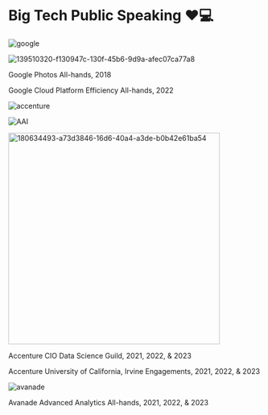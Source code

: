 # Big Tech Public Speaking ❤️💻
![google](https://user-images.githubusercontent.com/19508013/231303535-926f9ad2-4ca0-40d9-92d1-b43f27510533.png)

![139510320-f130947c-130f-45b6-9d9a-afec07ca77a8](https://user-images.githubusercontent.com/19508013/231303503-64ec2bf9-9c24-4f22-874d-b06babb9b6af.jpeg)

Google Photos All-hands, 2018

Google Cloud Platform Efficiency All-hands, 2022

![accenture](https://user-images.githubusercontent.com/19508013/231303572-253c4714-675c-4de9-9d99-48d5df1342e5.jpeg)

![AAI](https://user-images.githubusercontent.com/19508013/231303578-d3bfbc48-01af-4446-8f77-0e00edeee051.png)

<img width="420" alt="180634493-a73d3846-16d6-40a4-a3de-b0b42e61ba54" src="https://user-images.githubusercontent.com/19508013/231304560-e377a70d-d1e0-477c-bf8c-aabf1b6c9876.png">

Accenture CIO Data Science Guild, 2021, 2022, & 2023

Accenture University of California, Irvine  Engagements, 2021, 2022, & 2023 

![avanade](https://user-images.githubusercontent.com/19508013/231303683-3fe673ad-da86-45d4-a4df-a64f9b251e32.png)

Avanade Advanced Analytics All-hands, 2021, 2022, & 2023
